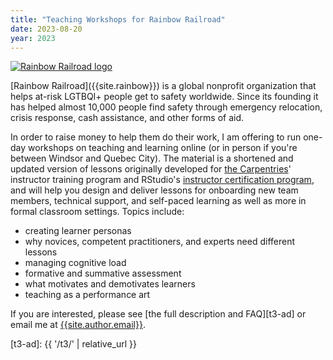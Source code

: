 ```yaml
---
title: "Teaching Workshops for Rainbow Railroad"
date: 2023-08-20
year: 2023
---
```


<div class="row">
  <div class="col-2">
    <p>
      <a href="{{site.rainbow}}">
        <img src="{{ '/files/rainbow-railroad.jpg' | relative_url }}" alt="Rainbow Railroad logo" class="image centered" >
      </a>
    </p>
  </div>
  <div class="col-10">
    <p markdown="1">
      [Rainbow Railroad]({{site.rainbow}}) is a global nonprofit organization
      that helps at-risk LGTBQI+ people get to safety worldwide.
      Since its founding
      it has helped almost 10,000 people find safety through emergency relocation,
      crisis response,
      cash assistance,
      and other forms of aid.
    </p>
  </div>
</div>

In order to raise money to help them do their work,
I am offering to run one-day workshops on teaching and learning online
(or in person if you're between Windsor and Quebec City).
The material is a shortened and updated version of
lessons originally developed for
[the Carpentries][carpentries]' instructor training program
and RStudio's [instructor certification program][rstudio-ed],
and will help you design and deliver lessons for onboarding new team members,
technical support,
and self-paced learning
as well as more in formal classroom settings.
Topics include:

-   creating learner personas
-   why novices, competent practitioners, and experts need different lessons
-   managing cognitive load
-   formative and summative assessment
-   what motivates and demotivates learners
-   teaching as a performance art

If you are interested,
please see [the full description and FAQ][t3-ad]
or email me at [{{site.author.email}}][email].

[carpentries]: https://carpentries.org/
[email]: mailto:{{site.author.email}}
[rstudio-ed]: https://education.rstudio.com/trainers
[t3-ad]: {{ '/t3/' | relative_url }}
